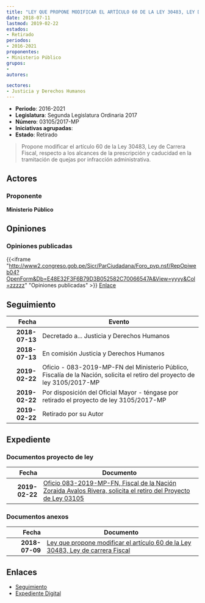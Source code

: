 ```yaml
---
title: "LEY QUE PROPONE MODIFICAR EL ARTÍCULO 60 DE LA LEY 30483, LEY DE CARRERA FISCAL"
date: 2018-07-11
lastmod: 2019-02-22
estados:
- Retirado
periodos:
- 2016-2021
proponentes:
- Ministerio Público
grupos:
- 
autores:

sectores:
- Justicia y Derechos Humanos
---
```

- **Periodo**: 2016-2021
- **Legislatura**: Segunda Legislatura Ordinaria 2017
- **Número**: 03105/2017-MP
- **Iniciativas agrupadas**: 
- **Estado**: Retirado

> Propone modificar el artículo 60 de la Ley 30483, Ley de Carrera Fiscal, respecto a los alcances de la prescripción y caducidad en la tramitación de quejas por infracción administrativa.


## Actores

### Proponente

**Ministerio Público**

## Opiniones

### Opiniones publicadas

{{<iframe "http://www2.congreso.gob.pe/Sicr/ParCiudadana/Foro_pvp.nsf/RepOpiweb04?OpenForm&Db=E48E32F3F6B79D3B052582C70066547A&View=yyyy&Col=zzzzz" "Opiniones publicadas" >}}
[Enlace](http://www2.congreso.gob.pe/Sicr/ParCiudadana/Foro_pvp.nsf/RepOpiweb04?OpenForm&Db=E48E32F3F6B79D3B052582C70066547A&View=yyyy&Col=zzzzz)


## Seguimiento

| Fecha | Evento |
|------:|--------|
| **2018-07-13** | Decretado a... Justicia y Derechos Humanos |
| **2018-07-13** | En comisión Justicia y Derechos Humanos |
| **2019-02-22** | Oficio - 083-2019-MP-FN del Ministerio Público, Fiscalía de la Nación, solicita el retiro del proyecto de ley 3105/2017-MP |
| **2019-02-22** | Por disposición del Oficial Mayor - téngase por retirado el proyecto de ley 3105/2017-MP |
| **2019-02-22** | Retirado por su Autor |

## Expediente

### Documentos proyecto de ley

| Fecha | Documento |
|------:|-----------|
| **2019-02-22** | [Oficio 083-2019-MP-FN, Fiscal de la Nación Zoraida Avalos Rivera, solicita el retiro del Proyecto de Ley 03105](http://www.leyes.congreso.gob.pe/Documentos/2016_2021/Retiro_de_Proyecto/OFICIO-083-2019-MP-FN.pdf) |

### Documentos anexos

| Fecha | Documento |
|------:|-----------|
| **2018-07-09** | [Ley que propone modificar el artículo 60 de la Ley 30483, Ley de carrera Fiscal](http://www.leyes.congreso.gob.pe/Documentos/2016_2021/Proyectos_de_Ley_y_de_Resoluciones_Legislativas/PL0310520180711.pdf) |

## Enlaces

- [Seguimiento](http://www2.congreso.gob.pe/Sicr/TraDocEstProc/CLProLey2016.nsf/f7fff46988ca05b1052578e100829cc7/b2c2dd47ac37a1aa052582c700751e12?OpenDocument)
- [Expediente Digital](http://www2.congreso.gob.pe/Sicr/TraDocEstProc/CLProLey2016.nsf/f7fff46988ca05b1052578e100829cc7/b2c2dd47ac37a1aa052582c700751e12?OpenDocument&Click=05257FB7005EB655.eb71d0cf91d8294e05256cdf006b5706/$Body/0.1C6C)

